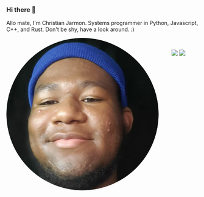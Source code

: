 ### Hi there 👋

<!--
**kyeou/kyeou** is a ✨ _special_ ✨ repository because its `README.md` (this file) appears on your GitHub profile.

Here are some ideas to get you started:

- 🔭 I’m currently working on ...
- 🌱 I’m currently learning ...
- 👯 I’m looking to collaborate on ...
- 🤔 I’m looking for help with ...
- 💬 Ask me about ...
- 📫 How to reach me: ...
- 😄 Pronouns: ...
- ⚡ Fun fact: ...
-->




Allo mate, I'm Christian Jarmon. Systems programmer in Python, Javascript, C++, and Rust. Don't be shy, have a look around. :)

<img align="left" src="me.png" width = 400 style=  border-radius:50%;>

<br>

<p align = "center">
  <img src = "https://github-readme-stats.vercel.app/api?username=kyeou&show_icons=true&" width = 400>
  <img src = "https://github-readme-streak-stats.herokuapp.com?user=kyeou&hide_border=true" width = 400>
</p>
